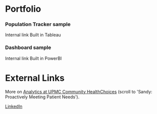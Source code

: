 # Portfolio
### Population Tracker sample
Internal link
Built in Tableau

### Dashboard sample
Internal link
Built in PowerBI

# External Links
More on [Analytics at UPMC Community HealthChoices](https://mycareer.upmc.com/analytics/) (scroll to 'Sandy: Proactively Meeting Patient Needs').

[LinkedIn](https://www.linkedin.com/in/sandy-fox-6b131182/)
